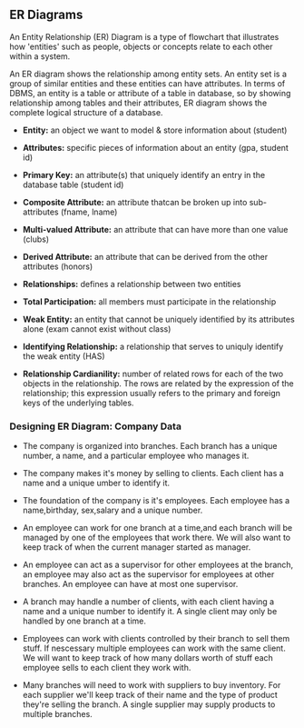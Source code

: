 ## ER Diagrams

An Entity Relationship (ER) Diagram is a type of flowchart that illustrates how 'entities' such as people, objects or concepts relate to each other within a system. 

An ER diagram shows the relationship among entity sets. An entity set is a group of similar entities and these entities can have attributes. In terms of DBMS, an entity is a table or attribute of a table in database, so by showing relationship among tables and their attributes, ER diagram shows the complete logical structure of a database. 


* **Entity:** an object we want to model & store information about (student)

* **Attributes:** specific pieces of information about an entity (gpa, student id)

* **Primary Key:** an attribute(s) that uniquely identify an entry in the database table (student id)

* **Composite Attribute:** an attribute thatcan be broken up into sub-attributes (fname, lname)

* **Multi-valued Attribute:** an attribute that can have more than one value (clubs)

* **Derived Attribute:** an attribute that can be derived from the other attributes (honors)

* **Relationships:** defines a relationship between two entities

* **Total Participation:** all members must participate in the relationship

* **Weak Entity:** an entity that cannot be uniquely identified by its attributes alone (exam cannot exist without class)

* **Identifying Relationship:** a relationship that serves to uniquly identify the weak entity (HAS)

* **Relationship Cardianility:** number of related rows for each of the two objects in the relationship. The rows are related by the expression of the relationship; this expression usually refers to the primary and foreign keys of the underlying tables.

### Designing ER Diagram: Company Data 

* The company is organized into branches. Each branch has a unique number, a name, and a particular employee who manages it.

* The company makes it's money by selling to clients. Each client has a name and a unique umber to identify it.

* The foundation of the company is it's employees. Each employee has a name,birthday, sex,salary and a unique number.

* An employee can work for one branch at a time,and each branch will be managed by one of the employees that work there. We will also want to keep track of when the current manager started as manager.

* An employee can act as a supervisor for other employees at the branch, an employee may also act as the supervisor for employees at other branches. An employee can have at most one supervisor.

* A branch may handle a number of clients, with each client having a name and a unique number to identify it. A single client may only be handled by one branch at a time.

* Employees can work with clients controlled by their branch to sell them stuff. If nescessary multiple employees can work with the same client. We will want to keep track of how many dollars worth of stuff each employee sells to each client they work with.

* Many branches will need to work with suppliers to buy inventory. For each supplier we'll keep track of their name and the type of product they're selling the branch. A single supplier may supply products to multiple branches.

